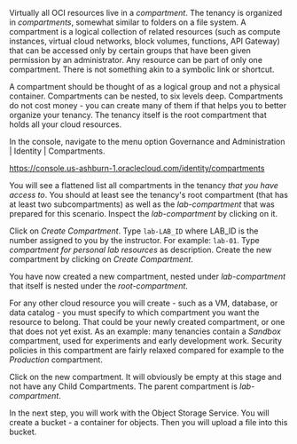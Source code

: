 Virtually all OCI resources live in a *compartment*. The tenancy is organized in *compartments*, somewhat similar to folders on a file system. A compartment is a logical collection of related resources (such as compute instances, virtual cloud networks, block volumes, functions, API Gateway) that can be accessed only by certain groups that have been given permission by an administrator. Any resource can be part of only one compartment. There is not something akin to a symbolic link or shortcut.  

A compartment should be thought of as a logical group and not a physical container. Compartments can be nested, to six levels deep. Compartments do not cost money - you can create many of them if that helps you to better organize your tenancy. The tenancy itself is the root compartment that holds all your cloud resources. 

In the console, navigate to the menu option Governance and Administration | Identity | Compartments.

https://console.us-ashburn-1.oraclecloud.com/identity/compartments  

You will see a flattened list all compartments in the tenancy *that you have access to*. You should at least see the tenancy's root compartment (that has at least two subcompartments) as well as the *lab-compartment* that was prepared for this scenario. Inspect the *lab-compartment* by clicking on it.

Click on *Create Compartment*. Type `lab-LAB_ID` where LAB_ID is the number assigned to you by the instructor. For example: `lab-01`. Type *compartment for personal lab resources* as description. Create the new compartment by clicking on *Create Compartment*.

You have now created a new compartment, nested under *lab-compartment* that itself is nested under the *root-compartment*. 

For any other cloud resource you will create - such as a VM, database, or data catalog - you must specify to which compartment you want the resource to belong. That could be your newly created compartment, or one that does not yet exist. As an example: many tenancies contain a *Sandbox*  compartment, used for experiments and early development work. Security policies in this compartment are fairly relaxed compared for example to the *Production* compartment.

Click on the new compartment. It will obviously be empty at this stage and not have any Child Compartments. The parent compartment is *lab-compartment*.  

In the next step, you will work with the Object Storage Service. You will create a bucket - a container for objects. Then you will upload a file into this bucket.
